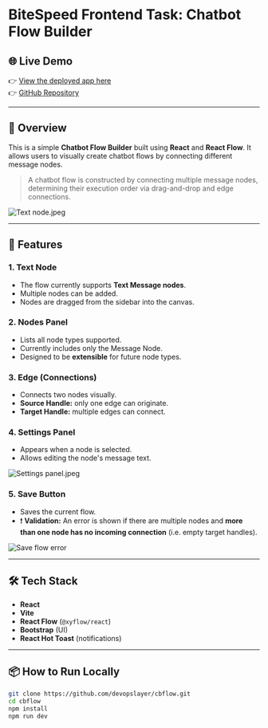 # BiteSpeed Frontend Task: Chatbot Flow Builder

## 🌐 Live Demo
👉 [View the deployed app here](https://devopslayer.github.io/cbflow/)  
👉 [GitHub Repository](https://github.com/devopslayer/cbflow)

---

## 🧠 Overview

This is a simple **Chatbot Flow Builder** built using **React** and **React Flow**. It allows users to visually create chatbot flows by connecting different message nodes.

> A chatbot flow is constructed by connecting multiple message nodes, determining their execution order via drag-and-drop and edge connections.

![Text node.jpeg](https://file.notion.so/f/f/bd075709-aeb9-477a-aa0d-347a38181da2/75974f28-7e11-4222-b99f-83ae626dc6b8/Text_node.jpeg?table=block&id=118525ef-afef-4cf8-b073-d813ce8493b2&spaceId=bd075709-aeb9-477a-aa0d-347a38181da2&expirationTimestamp=1752890400000&signature=qGnlgt9bCWEoYslcBAsuf1tKNaCTpjiHbinlC3qss8k&downloadName=Text+node.jpeg)

---

## 🚀 Features

### 1. Text Node
- The flow currently supports **Text Message nodes**.
- Multiple nodes can be added.
- Nodes are dragged from the sidebar into the canvas.

### 2. Nodes Panel
- Lists all node types supported.
- Currently includes only the Message Node.
- Designed to be **extensible** for future node types.

### 3. Edge (Connections)
- Connects two nodes visually.
- **Source Handle:** only one edge can originate.
- **Target Handle:** multiple edges can connect.

### 4. Settings Panel
- Appears when a node is selected.
- Allows editing the node's message text.

![Settings panel.jpeg](https://file.notion.so/f/f/bd075709-aeb9-477a-aa0d-347a38181da2/38e424e4-01cd-462b-a4af-29de9d2c404c/Settings_panel.jpeg?table=block&id=7ae6c90f-b3d5-47e9-9d12-0d0b7275bf5f&spaceId=bd075709-aeb9-477a-aa0d-347a38181da2&expirationTimestamp=1752890400000&signature=ktWk0OgHa6ZhI8pSyVMywok6HeqnuouO-mbIKOjX52s&downloadName=Settings+panel.jpeg)

### 5. Save Button
- Saves the current flow.
- ❗ **Validation:** An error is shown if there are multiple nodes and **more than one node has no incoming connection** (i.e. empty target handles).

![Save flow error](https://file.notion.so/f/f/bd075709-aeb9-477a-aa0d-347a38181da2/b33c6166-aa3e-4c1a-b1b8-1dbd010e1e2e/Screenshot_2022-10-24_at_10.41.29_PM.png?table=block&id=fcd6da61-a9da-42e5-a341-77871648de6e&spaceId=bd075709-aeb9-477a-aa0d-347a38181da2&expirationTimestamp=1752890400000&signature=BxLiSMWdZ99FhKTkQ7hNO9CNY9cUSAZaopKu30j8iHg&downloadName=Screenshot+2022-10-24+at+10.41.29+PM.png)

---

## 🛠️ Tech Stack

- **React**
- **Vite**
- **React Flow** (`@xyflow/react`)
- **Bootstrap** (UI)
- **React Hot Toast** (notifications)

---

## 📦 How to Run Locally

```bash
git clone https://github.com/devopslayer/cbflow.git
cd cbflow
npm install
npm run dev

